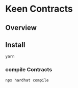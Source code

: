 # Keen Contracts

## Overview


## Install

```bash
yarn
```

### compile Contracts

```bash
npx hardhat compile
```
